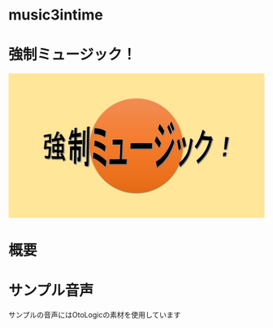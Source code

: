 # music3intime
# 強制ミュージック！
<img src=https://github.com/dynepanch/music3intime/blob/main/image/images.JPG alt="強制ミュージック" title="イメージロゴ">

# 概要

# サンプル音声
サンプルの音声にはOtoLogicの素材を使用しています
